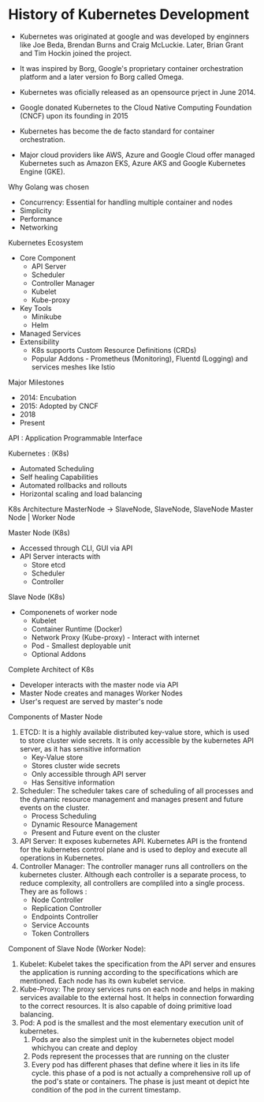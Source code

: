 # History of Kubernetes Development

- Kubernetes was originated at google and was developed by enginners like Joe Beda, Brendan Burns and Craig McLuckie. Later, Brian Grant and Tim Hockin joined the project.
- It was inspired by Borg, Google's proprietary container orchestration platform and a later version fo Borg called Omega.

- Kubernetes was oficially released as an opensource prject in June 2014. 
- Google donated Kubernetes to the Cloud Native Computing Foundation (CNCF) upon its founding in 2015

- Kubernetes has become the de facto standard for container orchestration. 
- Major cloud providers like AWS, Azure and Google Cloud offer managed Kubernetes such as Amazon EKS, Azure AKS and Google Kubernetes Engine (GKE).

Why Golang was chosen
- Concurrency: Essential for handling multiple container and nodes
- Simplicity
- Performance
- Networking

Kubernetes Ecosystem
- Core Component 
  - API Server
  - Scheduler
  - Controller Manager
  - Kubelet
  - Kube-proxy
- Key Tools
  - Minikube
  - Helm
- Managed Services
- Extensibility
  - K8s supports Custom Resource Definitions (CRDs)
  - Popular Addons - Prometheus (Monitoring), Fluentd (Logging) and services meshes like Istio

Major Milestones
- 2014: Encubation
- 2015: Adopted by CNCF
- 2018
- Present

API : Application Programmable Interface

Kubernetes : (K8s)
- Automated Scheduling
- Self healing Capabilities
- Automated rollbacks and rollouts
- Horizontal scaling and load balancing

K8s Architecture 
MasterNode -> SlaveNode, SlaveNode, SlaveNode
Master Node | Worker Node

Master Node (K8s)
- Accessed through CLI, GUI via API
- API Server interacts with 
  - Store etcd
  - Scheduler
  - Controller

Slave Node (K8s)
- Componenets of worker node
  - Kubelet
  - Container Runtime (Docker)
  - Network Proxy (Kube-proxy) - Interact with internet
  - Pod - Smallest deployable unit
  - Optional Addons

Complete Architect of K8s
- Developer interacts with the master node via API
- Master Node creates and manages Worker Nodes
- User's request are served by master's node

Components of Master Node

1. ETCD: It is a highly available distributed key-value store, which is used to store cluster wide secrets. It is only accessible by the kubernetes API server, as it has sensitive information 
    - Key-Value store
    - Stores cluster wide secrets 
    - Only accessible through API server
    - Has Sensitive information
2. Scheduler: The scheduler takes care of scheduling of all processes and the dynamic resource management and manages present and future events on the cluster.
    - Process Scheduling
    - Dynamic Resource Management
    - Present and Future event on the cluster
3. API Server: It exposes kubernetes API. Kubernetes API is the frontend for the kubernetes control plane and is used to deploy and execute all operations in Kubernetes.
4. Controller Manager: The controller manager runs all controllers on the kubernetes cluster. Although each controller is a separate process, to reduce complexity, all controllers are compliled into a single process. They are as follows : 
    - Node Controller
    - Replication Controller
    - Endpoints Controller
    - Service Accounts 
    - Token Controllers

Component of Slave Node (Worker Node): 

1. Kubelet: Kubelet takes the specification from the API server and ensures the application is running according to the specifications which are mentioned. Each node has its own kubelet service. 
2. Kube-Proxy: The proxy services runs on each node and helps in making services available to the external host. It helps in connection forwarding to the correct resources. It is also capable of doing primitive load balancing. 
3. Pod: A pod is the smallest and the most elementary execution unit of kubernetes. 
   1. Pods are also the simplest unit in the kubernetes object model whichyou can create and deploy
   2. Pods represent the processes that are running on the cluster
   3. Every pod has different phases that define where it lies in its life cycle. this phase of a pod is not actually a comprehensive roll up of the pod's state or containers. The phase is just meant ot depict hte condition of the pod in the current timestamp.